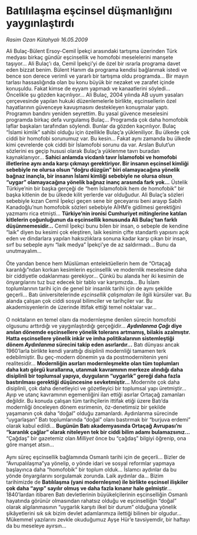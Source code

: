 # Batılılaşma eşcinsel düşmanlığını yaygınlaştırdı

*Rasim Ozan Kütahyalı 16.05.2009*

<div class="taraf_structure_2col_1zq">
<div class="margen_n">



 <p>Ali Bulaç-Bülent Ersoy-Cemil İpekçi arasındaki tartışma üzerinden Türk medyası birkaç gündür eşcinsellik ve homofobi meselelerini manşete taşıyor... Ali Bulaç’ı da, Cemil İpekçi’yi de özel bir ısrarla programa davet eden bizzat benim. Bülent Hanım da programa kendisi bağlanmak istedi ve bence son derece verimli ve yararlı bir tartışma oldu programda... Bir mayın tarlası hassaslığında olan bu konu büyük bir nezaket ve zarafet içinde konuşuldu. Fakat kimse de eyyam yapmadı ve kanaatlerini söyledi... Öncelikle şu gözden kaçırılıyor... Ali Bulaç, 2004 yılında AB uyum yasaları çerçevesinde yapılan hukuki düzenlemelerle birlikte, eşcinsellerin özel hayatlarının güvenceye kavuşmasını destekleyen konuşmalar yaptı. Programın bandını yeniden seyrettim. Bu yasal güvence meselesini programda birkaç defa vurgulamış Bulaç... Programda çok daha homofobik laflar başkaları tarafından söylendi. Bunlar da gözden kaçırılıyor. Bulaç “İslami kimlik” sahibi olduğu için özellikle Bulaç’a yükleniliyor. Bu ülkede çok ciddi bir homofobi sorunumuz var. Bu kesin... Fakat aynı zamanda bu ülkede kimi çevrelerde çok ciddi bir İslamofobi sorunu da var. Arslan Bulut’un sözlerini es geçip hususi olarak Bulaç’a yüklenme tavrı buradan kaynaklanıyor... <b>Sahici anlamda vicdanlı tavır İslamofobi ve homofobi illetlerine aynı anda karşı çıkmayı gerektiriyor. Bir insanın eşcinsel kimliği sebebiyle ne olursa olsun “doğru düzgün” biri olamayacağına yönelik bağnaz inançla, bir insanın İslami kimliği sebebiyle ne olursa olsun “uygar” olamayacağına yönelik bağnaz inanç arasında fark yok...</b> Üstelik Türkiye’nin bir başka gerçeği de “hem İslamofobik hem de homofobik” bir başka kitlenin de bu ülkede kilit yerlerde var olduğudur. Ali Bulaç’a sözleri sebebiyle kızan Cemil İpekçi geçen sene bir geceyarısı beni arayıp Sabih Kanadoğlu’nun homofobik sözleri sebebiyle AİHM’e gidilmesi gerektiğini yazmamı rica etmişti... <b>Türkiye’nin ironisi Cumhuriyet mitinglerine katılan kitlelerin çoğunluğunun da eşcinsellik konusunda Ali Bulaç’tan farklı düşünmemesidir...</b> Cemil İpekçi bunu bilen bir insan, o sebeple de kendine “laik” diyen bu kesimi çok eleştiren, laik kesimin çifte standartlı yapısını açık eden ve dindarlara yapılan haksızlıklara sonuna kadar karşı çıkan bir insan, sırf bu sebeple aynı “laik medya” İpekçi’ye de az saldırmadı... Bunu da unutmayalım... <br/><br/>Öte yandan bence hem Müslüman entelektüellerin hem de “Ortaçağ karanlığı”ndan korkan kesimlerin eşcinsellik ve modernlik meselesine daha bir ciddiyetle odaklanması gerekiyor... Çünkü bu alanda her iki kesimin de önyargılarını tuz buz edecek bir tablo var karşımızda... Bu İslam toplumlarının tarihi için de genel bir insanlık tarihi için de aynı şekilde geçerli... Batı üniversitelerinde <i>eşcinsellik çalışmaları</i> ile ilgili kürsüler var. Bu alanda çalışan çok ciddi sosyal bilimciler ve tarihçiler var. Bu akademisyenlerin de üzerinde ittifak ettiği temel noktalar var... <br/><br/>O noktaların en temel olanı da modernleşme denilen sürecin homofobi olgusunu arttırdığı ve yaygınlaştırdığı gerçeğidir... <b><i>Aydınlanma Çağı</i> diye anılan dönemde eşcinsellere yönelik tolerans artmamış, bilakis azalmıştır. Hatta eşcinsellere yönelik inkâr ve imha politikalarının sistemleştiği dönem <i>Aydınlanma</i> sürecini takip eden asırlardır...</b> Batı dünyası ancak 1960’larla birlikte kendi yarattığı disiplinli modernliği tamamen terk edebilmiştir. Bu geç-modern dönemin ya da postmodernitenin yeni realitesidir... <b>Modernliğin asırları modernleşmekte olan tüm toplumları daha katı görgü kurallarına, utanmak kavramının merkeze alındığı daha disiplinli bir toplumsal yapıya, duyguların “uygarlık” gereği daha fazla bastırılması gerektiği düşüncesine sevketmiştir...</b> Modernite çok daha disiplinli, çok daha denetleyici ve gözetleyici bir toplumsal yapı üretmiştir... Ayıp ve utanç kavramının egemenliğini ilan ettiği asırlar Ortaçağ zamanları değildir. Bu konuda çalışan tüm tarihçilerin ittifak etiği üzere Batı’da modernliği önceleyen dönem esrimenin, öz-denetimsiz bir şekilde yaşamanın çok daha “doğal” olduğu zamanlardı. Aydınlanma sürecinde “uygarlaşan” Batı toplumlarında “doğal” olanı bastırmak bir “burjuva erdemi” olarak kabul edildi... <b>Bugünün Batı akademyasında Ortaçağ Avrupası’nı “karanlık çağlar” olarak niteleyen tek bir ciddi bilim adamı bulamazsınız...</b> “Çağdaş” bir gazetemiz olan <i>Milliyet</i> önce bu “çağdaş” bilgiyi öğrenip, ona göre manşet atsın... <br/><br/>Aynı süreç eşcinsellik bağlamında Osmanlı tarihi için de geçerli... Bizler de “Avrupalılaşma”ya yönelip, o yönde idari ve sosyal reformlar yapmaya başlayınca daha “homofobik” bir toplum olduk... İslamcı aydınlar da bu yönde önyargılarını sorgulamak zorunda. Laik aydınlar da... Bizim tarihimizde de <b>Batılılaşma (yani modernleşme) ile birlikte eşcinsel ilişkiler çok daha “ayıp” sayılır olmuş ve daha fazla kınanır hale gelmiştir</b>... 1840’lardan itibaren Batı devletlerinin büyükelçilerinin eşcinselliğin Osmanlı hayatında görünür olmasından rahatsız olduğu ve eşcinselliğin “doğal” olarak algılanmasının “uygarlık karşıtı ilkel bir durum” olduğuna yönelik şikâyetlerini sık sık bizim devlet adamlarımıza ilettiği bilinen bir olgudur... Mükemmel yazılarını zevkle okuduğumuz Ayşe Hür’e tavsiyemdir, bir haftayı da bu meseleye ayırsın... </p>

<br/>


<div id="taraf_not">
</div>

</div>


</div>
